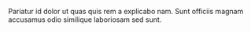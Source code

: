 Pariatur id dolor ut quas quis rem a explicabo nam.
Sunt officiis magnam accusamus odio similique laboriosam sed sunt.